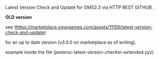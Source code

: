 Latest Version Check and Update for GMS2.3
via
HTTP REST GITHUB .

**OLD version**

see (https://marketplace.yoyogames.com/assets/11159/latest-version-check-and-update) 

for an up to date version (v3.0.0 on marketplace as of writing).

example inside the file (jesteroc-latest-version-checker-extended.yyz)



